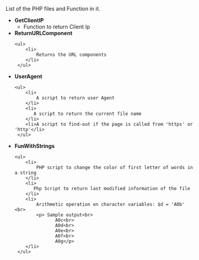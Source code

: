 List of the PHP files and Function in it.
<ul>
<li><b>GetClientIP</b>
    <ul>
        <li>
            Function to return Client Ip
        </li>
     </ul>
</li>

<li><b>ReturnURLComponent</b>

    <ul>
        <li>
            Returns the URL components
        </li>
     </ul>
</li>
<li><b>UserAgent</b>

    <ul>
        <li>
            A script to return user Agent
        </li>
        <li>
           A script to return the current file name
        </li>
        <li>A script to find-out if the page is called from 'https' or 'http'</li>
     </ul>
</li>
<li><b>FunWithStrings</b>

    <ul>
        <li>
            PHP script to change the color of first letter of words in a string
        </li>
        <li>
           Php Script to return last modified information of the file
        </li>
        <li>
            Arithmetic operation on character variables: $d = 'A0b' <br>
            <p> Sample output<br>
                   A0c<br>
                   A0d<br>
                   A0e<br>
                   A0f<br>
                   A0g</p>
        </li>
     </ul>
</li>
</ul>



